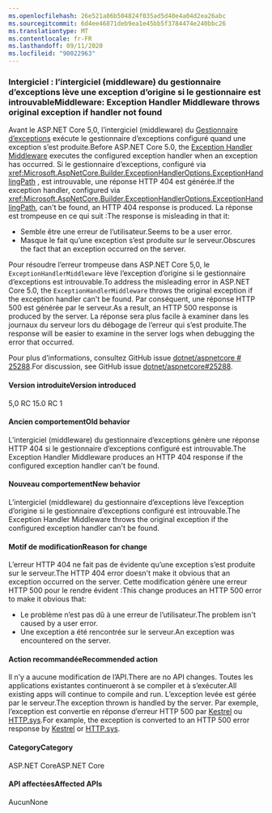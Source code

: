 ```yaml
---
ms.openlocfilehash: 26e521a86b504824f035ad5d40e4a04d2ea26abc
ms.sourcegitcommit: 6d4ee46871deb9ea1e45bb5f3784474e240bbc26
ms.translationtype: MT
ms.contentlocale: fr-FR
ms.lasthandoff: 09/11/2020
ms.locfileid: "90022963"
---
```

### <a name="middleware-exception-handler-middleware-throws-original-exception-if-handler-not-found"></a><span data-ttu-id="992da-101">Intergiciel : l’intergiciel (middleware) du gestionnaire d’exceptions lève une exception d’origine si le gestionnaire est introuvable</span><span class="sxs-lookup"><span data-stu-id="992da-101">Middleware: Exception Handler Middleware throws original exception if handler not found</span></span>

<span data-ttu-id="992da-102">Avant le ASP.NET Core 5,0, l’intergiciel (middleware) du [Gestionnaire d’exceptions](xref:Microsoft.AspNetCore.Builder.ExceptionHandlerExtensions.UseExceptionHandler%2A) exécute le gestionnaire d’exceptions configuré quand une exception s’est produite.</span><span class="sxs-lookup"><span data-stu-id="992da-102">Before ASP.NET Core 5.0, the [Exception Handler Middleware](xref:Microsoft.AspNetCore.Builder.ExceptionHandlerExtensions.UseExceptionHandler%2A) executes the configured exception handler when an exception has occurred.</span></span> <span data-ttu-id="992da-103">Si le gestionnaire d’exceptions, configuré via <xref:Microsoft.AspNetCore.Builder.ExceptionHandlerOptions.ExceptionHandlingPath> , est introuvable, une réponse HTTP 404 est générée.</span><span class="sxs-lookup"><span data-stu-id="992da-103">If the exception handler, configured via <xref:Microsoft.AspNetCore.Builder.ExceptionHandlerOptions.ExceptionHandlingPath>, can't be found, an HTTP 404 response is produced.</span></span> <span data-ttu-id="992da-104">La réponse est trompeuse en ce qui suit :</span><span class="sxs-lookup"><span data-stu-id="992da-104">The response is misleading in that it:</span></span>

* <span data-ttu-id="992da-105">Semble être une erreur de l’utilisateur.</span><span class="sxs-lookup"><span data-stu-id="992da-105">Seems to be a user error.</span></span>
* <span data-ttu-id="992da-106">Masque le fait qu’une exception s’est produite sur le serveur.</span><span class="sxs-lookup"><span data-stu-id="992da-106">Obscures the fact that an exception occurred on the server.</span></span>

<span data-ttu-id="992da-107">Pour résoudre l’erreur trompeuse dans ASP.NET Core 5,0, le `ExceptionHandlerMiddleware` lève l’exception d’origine si le gestionnaire d’exceptions est introuvable.</span><span class="sxs-lookup"><span data-stu-id="992da-107">To address the misleading error in ASP.NET Core 5.0, the `ExceptionHandlerMiddleware` throws the original exception if the exception handler can't be found.</span></span> <span data-ttu-id="992da-108">Par conséquent, une réponse HTTP 500 est générée par le serveur.</span><span class="sxs-lookup"><span data-stu-id="992da-108">As a result, an HTTP 500 response is produced by the server.</span></span> <span data-ttu-id="992da-109">La réponse sera plus facile à examiner dans les journaux du serveur lors du débogage de l’erreur qui s’est produite.</span><span class="sxs-lookup"><span data-stu-id="992da-109">The response will be easier to examine in the server logs when debugging the error that occurred.</span></span>

<span data-ttu-id="992da-110">Pour plus d’informations, consultez GitHub issue [dotnet/aspnetcore # 25288](https://github.com/dotnet/aspnetcore/issues/25288).</span><span class="sxs-lookup"><span data-stu-id="992da-110">For discussion, see GitHub issue [dotnet/aspnetcore#25288](https://github.com/dotnet/aspnetcore/issues/25288).</span></span>

#### <a name="version-introduced"></a><span data-ttu-id="992da-111">Version introduite</span><span class="sxs-lookup"><span data-stu-id="992da-111">Version introduced</span></span>

<span data-ttu-id="992da-112">5,0 RC 1</span><span class="sxs-lookup"><span data-stu-id="992da-112">5.0 RC 1</span></span>

#### <a name="old-behavior"></a><span data-ttu-id="992da-113">Ancien comportement</span><span class="sxs-lookup"><span data-stu-id="992da-113">Old behavior</span></span>

<span data-ttu-id="992da-114">L’intergiciel (middleware) du gestionnaire d’exceptions génère une réponse HTTP 404 si le gestionnaire d’exceptions configuré est introuvable.</span><span class="sxs-lookup"><span data-stu-id="992da-114">The Exception Handler Middleware produces an HTTP 404 response if the configured exception handler can't be found.</span></span>

#### <a name="new-behavior"></a><span data-ttu-id="992da-115">Nouveau comportement</span><span class="sxs-lookup"><span data-stu-id="992da-115">New behavior</span></span>

<span data-ttu-id="992da-116">L’intergiciel (middleware) du gestionnaire d’exceptions lève l’exception d’origine si le gestionnaire d’exceptions configuré est introuvable.</span><span class="sxs-lookup"><span data-stu-id="992da-116">The Exception Handler Middleware throws the original exception if the configured exception handler can't be found.</span></span>

#### <a name="reason-for-change"></a><span data-ttu-id="992da-117">Motif de modification</span><span class="sxs-lookup"><span data-stu-id="992da-117">Reason for change</span></span>

<span data-ttu-id="992da-118">L’erreur HTTP 404 ne fait pas de évidente qu’une exception s’est produite sur le serveur.</span><span class="sxs-lookup"><span data-stu-id="992da-118">The HTTP 404 error doesn't make it obvious that an exception occurred on the server.</span></span> <span data-ttu-id="992da-119">Cette modification génère une erreur HTTP 500 pour le rendre évident :</span><span class="sxs-lookup"><span data-stu-id="992da-119">This change produces an HTTP 500 error to make it obvious that:</span></span>

* <span data-ttu-id="992da-120">Le problème n’est pas dû à une erreur de l’utilisateur.</span><span class="sxs-lookup"><span data-stu-id="992da-120">The problem isn't caused by a user error.</span></span>
* <span data-ttu-id="992da-121">Une exception a été rencontrée sur le serveur.</span><span class="sxs-lookup"><span data-stu-id="992da-121">An exception was encountered on the server.</span></span>

#### <a name="recommended-action"></a><span data-ttu-id="992da-122">Action recommandée</span><span class="sxs-lookup"><span data-stu-id="992da-122">Recommended action</span></span>

<span data-ttu-id="992da-123">Il n’y a aucune modification de l’API.</span><span class="sxs-lookup"><span data-stu-id="992da-123">There are no API changes.</span></span> <span data-ttu-id="992da-124">Toutes les applications existantes continueront à se compiler et à s’exécuter.</span><span class="sxs-lookup"><span data-stu-id="992da-124">All existing apps will continue to compile and run.</span></span> <span data-ttu-id="992da-125">L’exception levée est gérée par le serveur.</span><span class="sxs-lookup"><span data-stu-id="992da-125">The exception thrown is handled by the server.</span></span> <span data-ttu-id="992da-126">Par exemple, l’exception est convertie en réponse d’erreur HTTP 500 par [Kestrel](/aspnet/core/fundamentals/servers/kestrel) ou [HTTP.sys](/aspnet/core/fundamentals/servers/httpsys).</span><span class="sxs-lookup"><span data-stu-id="992da-126">For example, the exception is converted to an HTTP 500 error response by [Kestrel](/aspnet/core/fundamentals/servers/kestrel) or [HTTP.sys](/aspnet/core/fundamentals/servers/httpsys).</span></span>

#### <a name="category"></a><span data-ttu-id="992da-127">Category</span><span class="sxs-lookup"><span data-stu-id="992da-127">Category</span></span>

<span data-ttu-id="992da-128">ASP.NET Core</span><span class="sxs-lookup"><span data-stu-id="992da-128">ASP.NET Core</span></span>

#### <a name="affected-apis"></a><span data-ttu-id="992da-129">API affectées</span><span class="sxs-lookup"><span data-stu-id="992da-129">Affected APIs</span></span>

<span data-ttu-id="992da-130">Aucun</span><span class="sxs-lookup"><span data-stu-id="992da-130">None</span></span>

<!--

#### Affected APIs

Not detectable via API analysis

-->

